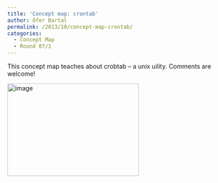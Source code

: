 ```yaml
---
title: 'Concept map: crontab'
author: Ofer Bartal
permalink: /2013/10/concept-map-crontab/
categories:
  - Concept Map
  - Round 07/1
---
```

This concept map teaches about crobtab &#8211; a unix uility. Comments are welcome!

[<img class="alignnone size-medium wp-image-4758" alt="image" src="http://teaching.software-carpentry.org/wp-content/uploads/2013/10/viewer-300x211.png" width="300" height="211" />][1]

 [1]: http://teaching.software-carpentry.org/wp-content/uploads/2013/10/viewer.png
